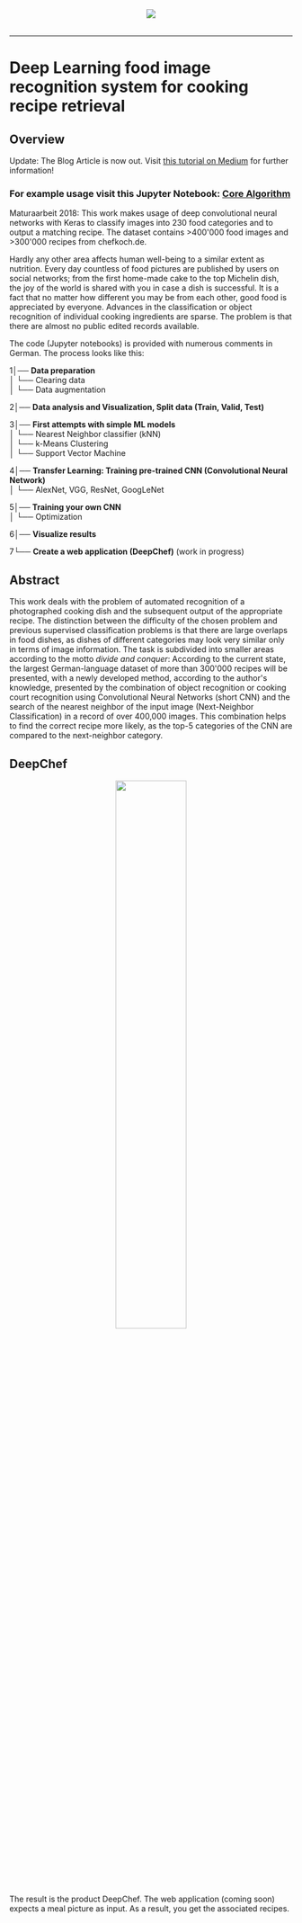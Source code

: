 <div align="center">
  <img src="https://i.imgur.com/NDDPCQY.png"><br><br>
</div>

-----------------

# Deep Learning food image recognition system for cooking recipe retrieval

## Overview

Update: The Blog Article is now out. Visit [this tutorial on Medium](https://medium.com/@Muriz.Serifovic/this-ai-is-hungry-b2a8655528be) for further information!

### For example usage visit this Jupyter Notebook: [Core Algorithm](https://github.com/Murgio/Food-Recipe-CNN/blob/master/deploy/core_algo_tests.ipynb)

Maturaarbeit 2018: This work makes usage of deep convolutional neural networks with Keras to classify images into 230 food categories and to output a matching recipe. The dataset contains >400'000 food images and >300'000 recipes from chefkoch.de.

Hardly any other area affects human well-being to a similar extent as nutrition. Every day countless of food pictures are published by users on social networks; from the first home-made cake to the top Michelin dish, the joy of the world is shared with you in case a dish is successful. It is a fact that no matter how different you may be from each other, good food is appreciated by everyone. Advances in the classification or object recognition of individual cooking ingredients are sparse. The problem is that there are almost no public edited records available.

The code (Jupyter notebooks) is provided with numerous comments in German.
The process looks like this:

1│── **Data preparation**  
  │   └── Clearing data  
  │   └── Data augmentation  
  
2│── **Data analysis and Visualization, Split data (Train, Valid, Test)**  

3│── **First attempts with simple ML models**  
  │   └── Nearest Neighbor classifier (kNN)  
  │   └── k-Means Clustering  
  │   └── Support Vector Machine   
  
4│── **Transfer Learning: Training pre-trained CNN (Convolutional Neural Network)**  
  │   └── AlexNet, VGG, ResNet, GoogLeNet  
  
5│── **Training your own CNN**  
  │   └── Optimization  
  
6│── **Visualize results**  

7└── **Create a web application (DeepChef)** (work in progress)

## Abstract

This work deals with the problem of automated recognition of a photographed cooking dish and the subsequent output of the appropriate recipe. The distinction between the difficulty of the chosen problem and previous supervised classification problems is that there are large overlaps in food dishes, as dishes of different categories may look very similar only in terms of image information. The task is subdivided into smaller areas according to the motto *divide and conquer*: According to the current state, the largest German-language dataset of more than 300'000 recipes will be presented, with a newly developed method, according to the author's knowledge, presented by the combination of object recognition or cooking court recognition using Convolutional Neural Networks (short CNN) and the search of the nearest neighbor of the input image (Next-Neighbor Classification) in a record of over 400,000 images. This combination helps to find the correct recipe more likely, as the top-5 categories of the CNN are compared to the next-neighbor category.

## DeepChef

<div align="center">
  <img src="https://i.imgur.com/IkTHOG8.png" width=50%><br><br>
</div>

The result is the product DeepChef. The web application (coming soon) expects a meal picture as input. As a result, you get the associated recipes.
